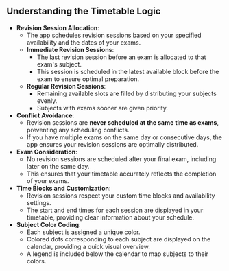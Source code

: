 ## Understanding the Timetable Logic

- **Revision Session Allocation**:
  - The app schedules revision sessions based on your specified availability and the dates of your exams.
  - **Immediate Revision Sessions**:
    - The last revision session before an exam is allocated to that exam's subject.
    - This session is scheduled in the latest available block before the exam to ensure optimal preparation.
  - **Regular Revision Sessions**:
    - Remaining available slots are filled by distributing your subjects evenly.
    - Subjects with exams sooner are given priority.
- **Conflict Avoidance**:
  - Revision sessions are **never scheduled at the same time as exams**, preventing any scheduling conflicts.
  - If you have multiple exams on the same day or consecutive days, the app ensures your revision sessions are optimally distributed.
- **Exam Consideration**:
  - No revision sessions are scheduled after your final exam, including later on the same day.
  - This ensures that your timetable accurately reflects the completion of your exams.
- **Time Blocks and Customization**:
  - Revision sessions respect your custom time blocks and availability settings.
  - The start and end times for each session are displayed in your timetable, providing clear information about your schedule.
- **Subject Color Coding**:
  - Each subject is assigned a unique color.
  - Colored dots corresponding to each subject are displayed on the calendar, providing a quick visual overview.
  - A legend is included below the calendar to map subjects to their colors.